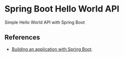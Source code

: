 # Spring Boot Hello World API

Simple Hello World API with Spring Boot


## References

- [Building an application with Spring Boot](https://spring.io/guides/gs/spring-boot/).
